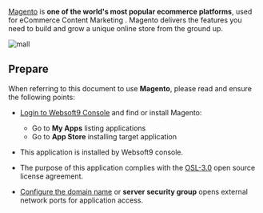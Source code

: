 [Magento](https://business.adobe.com/products/magento/open-source.html) is **one of the world's most popular ecommerce platforms**, used for eCommerce Content Marketing . Magento delivers the features you need to build and grow a unique online store from the ground up.


![mall](http://libs.websoft9.com/Websoft9/DocsPicture/en/magento/magento-mall-websoft9.png)


## Prepare

When referring to this document to use **Magento**, please read and ensure the following points:

- [Login to Websoft9 Console](./login-console) and find or install Magento:
  - Go to **My Apps** listing applications 
  - Go to **App Store** installing target application

- This application is installed by Websoft9 console.


- The purpose of this application complies with the [OSL-3.0](https://opensource.org/licenses/OSL-3.0) open source license agreement.


- [Configure the domain name](./domain-set) or **server security group** opens external network ports for application access.